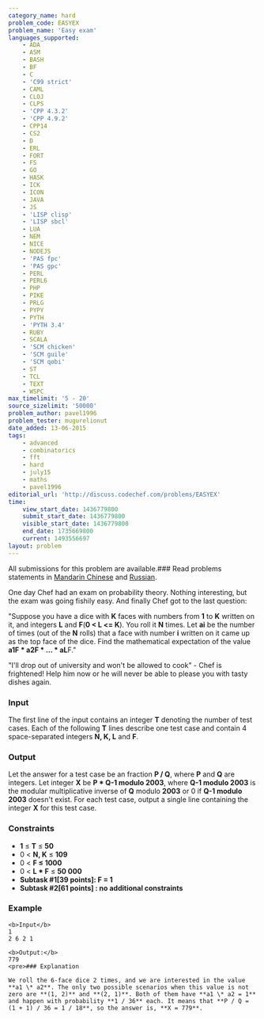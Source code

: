 ```yaml
---
category_name: hard
problem_code: EASYEX
problem_name: 'Easy exam'
languages_supported:
    - ADA
    - ASM
    - BASH
    - BF
    - C
    - 'C99 strict'
    - CAML
    - CLOJ
    - CLPS
    - 'CPP 4.3.2'
    - 'CPP 4.9.2'
    - CPP14
    - CS2
    - D
    - ERL
    - FORT
    - FS
    - GO
    - HASK
    - ICK
    - ICON
    - JAVA
    - JS
    - 'LISP clisp'
    - 'LISP sbcl'
    - LUA
    - NEM
    - NICE
    - NODEJS
    - 'PAS fpc'
    - 'PAS gpc'
    - PERL
    - PERL6
    - PHP
    - PIKE
    - PRLG
    - PYPY
    - PYTH
    - 'PYTH 3.4'
    - RUBY
    - SCALA
    - 'SCM chicken'
    - 'SCM guile'
    - 'SCM qobi'
    - ST
    - TCL
    - TEXT
    - WSPC
max_timelimit: '5 - 20'
source_sizelimit: '50000'
problem_author: pavel1996
problem_tester: mugurelionut
date_added: 13-06-2015
tags:
    - advanced
    - combinatorics
    - fft
    - hard
    - july15
    - maths
    - pavel1996
editorial_url: 'http://discuss.codechef.com/problems/EASYEX'
time:
    view_start_date: 1436779800
    submit_start_date: 1436779800
    visible_start_date: 1436779800
    end_date: 1735669800
    current: 1493556697
layout: problem
---
```

All submissions for this problem are available.### Read problems statements in [Mandarin Chinese](/download/translated/JULY15/mandarin/EASYEX.pdf) and [Russian](/download/translated/JULY15/russian/EASYEX.pdf).

One day Chef had an exam on probability theory. Nothing interesting, but the exam was going fishily easy. And finally Chef got to the last question:

 "Suppose you have a dice with **K** faces with numbers from **1** to **K** written on it, and integers **L** and **F**(**0 < L <= K**). You roll it **N** times. Let **ai** be the number of times (out of the **N** rolls) that a face with number **i** written on it came up as the top face of the dice. Find the mathematical expectation of the value **a1F \* a2F \* ... \* aL**F." 

 "I'll drop out of university and won't be allowed to cook" - Chef is frightened! Help him now or he will never be able to please you with tasty dishes again.

### Input

The first line of the input contains an integer **T** denoting the number of test cases. Each of the following **T** lines describe one test case and contain 4 space-separated integers **N, K, L** and **F**.

### Output

Let the answer for a test case be an fraction **P / Q**, where **P** and **Q** are integers. Let integer **X** be **P \* Q-1 modulo 2003**, where **Q-1 modulo 2003** is the modular multiplicative inverse of **Q** modulo **2003** or 0 if **Q-1 modulo 2003** doesn't exist. For each test case, output a single line containing the integer **X** for this test case.

### Constraints

- **1** ≤ **T** ≤ **50**
- 0 < **N, K** ≤ **109**
- 0 < **F ≤ 1000**
- 0 < **L \* F** ≤ **50 000**
- **Subtask #1\[39 points\]: F = 1**
- **Subtask #2\[61 points\] : no additional constraints**
 
### Example

 ```
<b>Input</b>
1
2 6 2 1

<b>Output:</b>
779
<pre>### Explanation

We roll the 6-face dice 2 times, and we are interested in the value **a1 \* a2**. The only two possible scenarios when this value is not zero are **(1, 2)** and **(2, 1)**. Both of them have **a1 \* a2 = 1** and happen with probability **1 / 36** each. It means that **P / Q = (1 + 1) / 36 = 1 / 18**, so the answer is, **X = 779**.
